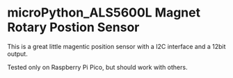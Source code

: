 # microPython_ALS5600L Magnet Rotary Postion Sensor

This is a great little magentic position sensor with a I2C interface and a 12bit output.  

Tested only on Raspberry Pi Pico, but should work with others.
